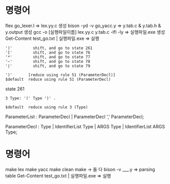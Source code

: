 # 명령어
flex go_lexer.l => lex.yy.c 생성
bison -yd -v go_yacc.y => y.tab.c & y.tab.h & y.output 생성
gcc -o [실행파일이름] lex.yy.c y.tab.c -lfl -ly => 실행파일.exe 생성
Get-Content test_go.txt | 실행파일.exe => 실행


    ')'         shift, and go to state 261
    '['         shift, and go to state 76
    '*'         shift, and go to state 77
    '~'         shift, and go to state 78
    '|'         shift, and go to state 79

    ')'       [reduce using rule 51 (ParameterDecl)]
    $default  reduce using rule 51 (ParameterDecl)



state 261

    3 Type: '(' Type ')' .

    $default  reduce using rule 3 (Type)

ParameterList   : ParameterDecl
                | ParameterDecl ',' ParameterDecl;

ParameterDecl   :   Type
                |   IdentifierList Type
                |   ARGS Type
                |   IdentifierList ARGS Type;


# 명령어
make lex
make yacc
make clean
make -> 둘 다
bison -v ___.y => parsing table
Get-Content test_go.txt | 실행파일.exe => 실행